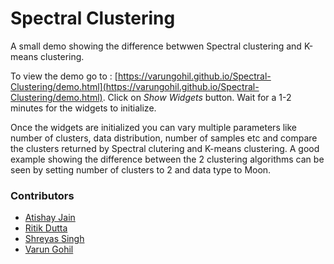 # Spectral Clustering

A small demo showing the difference betwwen Spectral clustering and K-means clustering. 

To view the demo go to : [https://varungohil.github.io/Spectral-Clustering/demo.html](https://varungohil.github.io/Spectral-Clustering/demo.html).
Click on _Show Widgets_ button. Wait for a 1-2 minutes for the widgets to initialize.

Once the widgets are initialized you can vary multiple parameters like number of clusters, data distribution, number of samples etc and compare the clusters returned by Spectral clutering and K-means clustering. A good example showing the difference between the 2 clustering algorithms can be seen by setting number of clusters to 2 and data type to Moon.


### Contributors
- [Atishay Jain](https://github.com/AtishayJain-AJ)
- [Ritik Dutta](https://github.com/ritik99)
- [Shreyas Singh](https://github.com/42shreyas)
- [Varun Gohil](https://github.com/varungohil)
